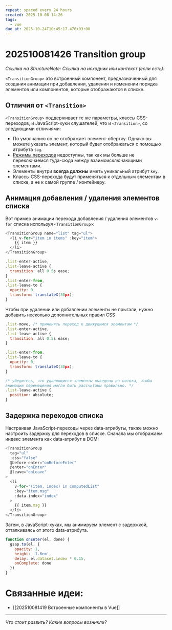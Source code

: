 ```yaml
---
repeat: spaced every 24 hours
created: 2025-10-08 14:26
tags:
  - vue
due_at: 2025-10-24T10:45:17.476+03:00
---
```

# 202510081426 Transition group

*Ссылка на StructureNote:*
*Ссылка на исходник или контекст (если есть):*

`<TransitionGroup>` это встроенный компонент, предназначенный для создания анимации при добавлении, удалении и изменении порядка элементов или компонентов, которые отображаются в списке.

## Отличия от `<Transition>`[​](https://ru.vuejs.org/guide/built-ins/transition-group.html#differences-from-transition)

`<TransitionGroup>` поддерживает те же параметры, классы CSS-переходов, и JavaScript-хуки слушателей, что и `<Transition>`, со следующими отличиями:

- По умолчанию он не отображает элемент-обертку. Однако вы можете указать элемент, который будет отображаться с помощью атрибута `tag`.
- [Режимы переходов](https://ru.vuejs.org/guide/built-ins/transition.html#transition-modes) недоступны, так как мы больше не переключаемся туда-сюда между взаимоисключающими элементами.
- Элементы внутри **всегда должны** иметь уникальный атрибут `key`.
- Классы CSS-перехода будут применяться к отдельным элементам в списке, а не к самой группе / контейнеру.

## Анимация добавления / удаления элементов списка

Вот пример анимации перехода добавления / удаления элементов `v-for` списка используя `<TransitionGroup>`:

```js
<TransitionGroup name="list" tag="ul">
  <li v-for="item in items" :key="item">
    {{ item }}
  </li>
</TransitionGroup>
```

```js
.list-enter-active,
.list-leave-active {
  transition: all 0.5s ease;
}
.list-enter-from,
.list-leave-to {
  opacity: 0;
  transform: translateX(30px);
}
```

Чтобы при удалении или добавлении элементы не прыгали, нужно добавить несколько дополнительных правил CSS

```js
.list-move, /* применять переход к движущимся элементам */
.list-enter-active,
.list-leave-active {
  transition: all 0.5s ease;
}

.list-enter-from,
.list-leave-to {
  opacity: 0;
  transform: translateX(30px);
}

/* убедитесь, что удаляющиеся элементы выведены из потока, чтобы 
анимации перемещения могли быть рассчитаны правильно. */
.list-leave-active {
  position: absolute;
}
```

## Задержка переходов списка[​](https://ru.vuejs.org/guide/built-ins/transition-group.html#staggering-list-transitions)

Настраивая JavaScript-переходы через data-атрибуты, также можно настроить задержку для переходов в списке. Сначала мы отображаем индекс элемента как data-атрибут в DOM:

```js
<TransitionGroup
  tag="ul"
  :css="false"
  @before-enter="onBeforeEnter"
  @enter="onEnter"
  @leave="onLeave"
>
  <li
    v-for="(item, index) in computedList"
    :key="item.msg"
    :data-index="index"
  >
    {{ item.msg }}
  </li>
</TransitionGroup>
```

Затем, в JavaScript-хуках, мы анимируем элемент с задержкой, отталкиваясь от этого data-атрибута.

```js
function onEnter(el, done) {
  gsap.to(el, {
    opacity: 1,
    height: '1.6em',
    delay: el.dataset.index * 0.15,
    onComplete: done
  })
}
```

# Связанные идеи:

* [[202510081419 Встроенные компоненты в Vue]]

---

*Что стоит развить? Какие вопросы возникли?*
